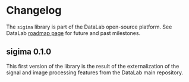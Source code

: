 # Changelog #

The `sigima` library is part of the DataLab open-source platform.
See DataLab [roadmap page](https://datalab-platform.com/en/contributing/roadmap.html) for future and past milestones.

## sigima 0.1.0 ##

This first version of the library is the result of the externalization of the signal and image processing features from the DataLab main repository.
